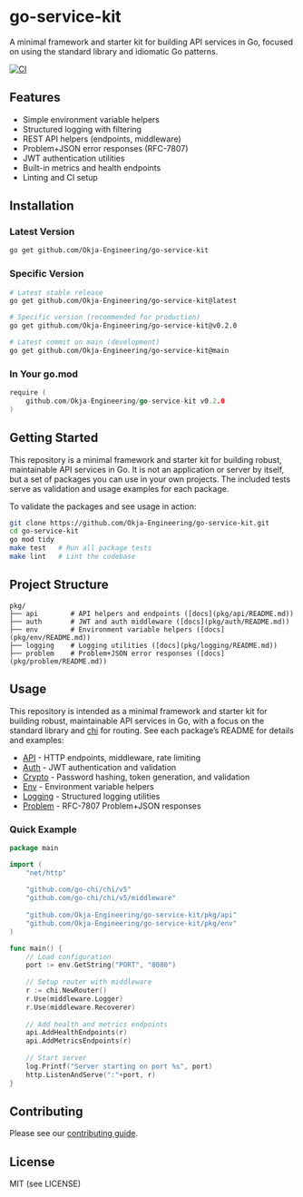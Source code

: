 # go-service-kit

A minimal framework and starter kit for building API services in Go, focused on using the standard library and idiomatic Go patterns.

[![CI](https://github.com/Okja-Engineering/go-service-kit/actions/workflows/ci.yml/badge.svg)](https://github.com/Okja-Engineering/go-service-kit/actions/workflows/ci.yml)

## Features

- Simple environment variable helpers
- Structured logging with filtering
- REST API helpers (endpoints, middleware)
- Problem+JSON error responses (RFC-7807)
- JWT authentication utilities
- Built-in metrics and health endpoints
- Linting and CI setup

## Installation

### Latest Version
```bash
go get github.com/Okja-Engineering/go-service-kit
```

### Specific Version
```bash
# Latest stable release
go get github.com/Okja-Engineering/go-service-kit@latest

# Specific version (recommended for production)
go get github.com/Okja-Engineering/go-service-kit@v0.2.0

# Latest commit on main (development)
go get github.com/Okja-Engineering/go-service-kit@main
```

### In Your go.mod
```go
require (
    github.com/Okja-Engineering/go-service-kit v0.2.0
)
```

## Getting Started

This repository is a minimal framework and starter kit for building robust, maintainable API services in Go. It is not an application or server by itself, but a set of packages you can use in your own projects. The included tests serve as validation and usage examples for each package.

To validate the packages and see usage in action:

```sh
git clone https://github.com/Okja-Engineering/go-service-kit.git
cd go-service-kit
go mod tidy
make test   # Run all package tests
make lint   # Lint the codebase
```

## Project Structure

```
pkg/
├── api        # API helpers and endpoints ([docs](pkg/api/README.md))
├── auth       # JWT and auth middleware ([docs](pkg/auth/README.md))
├── env        # Environment variable helpers ([docs](pkg/env/README.md))
├── logging    # Logging utilities ([docs](pkg/logging/README.md))
├── problem    # Problem+JSON error responses ([docs](pkg/problem/README.md))
```

## Usage

This repository is intended as a minimal framework and starter kit for building robust, maintainable API services in Go, with a focus on the standard library and [chi](https://github.com/go-chi/chi) for routing. See each package’s README for details and examples:

- [API](pkg/api/README.md) - HTTP endpoints, middleware, rate limiting
- [Auth](pkg/auth/README.md) - JWT authentication and validation
- [Crypto](pkg/crypto/README.md) - Password hashing, token generation, and validation
- [Env](pkg/env/README.md) - Environment variable helpers
- [Logging](pkg/logging/README.md) - Structured logging utilities
- [Problem](pkg/problem/README.md) - RFC-7807 Problem+JSON responses

### Quick Example
```go
package main

import (
    "net/http"
    
    "github.com/go-chi/chi/v5"
    "github.com/go-chi/chi/v5/middleware"
    
    "github.com/Okja-Engineering/go-service-kit/pkg/api"
    "github.com/Okja-Engineering/go-service-kit/pkg/env"
)

func main() {
    // Load configuration
    port := env.GetString("PORT", "8080")
    
    // Setup router with middleware
    r := chi.NewRouter()
    r.Use(middleware.Logger)
    r.Use(middleware.Recoverer)
    
    // Add health and metrics endpoints
    api.AddHealthEndpoints(r)
    api.AddMetricsEndpoints(r)
    
    // Start server
    log.Printf("Server starting on port %s", port)
    http.ListenAndServe(":"+port, r)
}
```

<!-- CONTRIBUTING -->

## Contributing

Please see our [contributing guide](/CONTRIBUTING.md).

## License

MIT (see LICENSE)
